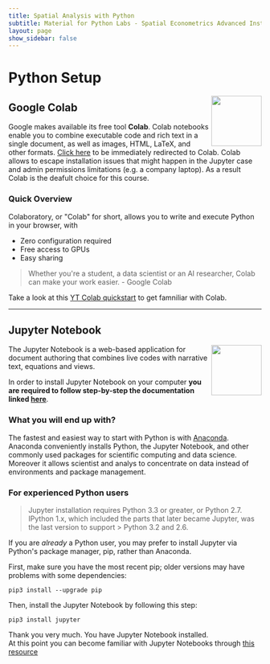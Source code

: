 ```yaml
---
title: Spatial Analysis with Python
subtitle: Material for Python Labs - Spatial Econometrics Advanced Institute 2021
layout: page
show_sidebar: false
---
```



# Python Setup

<img src="https://3.bp.blogspot.com/-apoBeWFycKQ/XhKB8fEprwI/AAAAAAAACM4/Sl76yzNSNYwlShIBrheDAum8L9qRtWNdgCLcBGAsYHQ/w1200-h630-p-k-no-nu/colab.png" align="right" width="100px" />

## Google Colab  




Google makes available its free tool **Colab**.  Colab notebooks enable you to combine executable code and rich text in a single document, as well as images, HTML, LaTeX, and other formats. [Click here](https://colab.research.google.com) to be immediately redirected to Colab. Colab allows to escape installation issues that might happen in the Jupyter case and admin permissions limitations (e.g. a company laptop). As a result Colab is the deafult choice for this course.

### Quick Overview
Colaboratory, or "Colab" for short, allows you to write and execute Python in your browser, with

- Zero configuration required
- Free access to GPUs
- Easy sharing

>Whether you're a student, a data scientist or an AI researcher, Colab can make your work easier. - Google Colab

 Take a look at this [YT Colab quickstart](https://www.youtube.com/watch?v=inN8seMm7UI) to get famniliar with Colab.


---


## Jupyter Notebook 
<img src="https://upload.wikimedia.org/wikipedia/commons/thumb/3/38/Jupyter_logo.svg/883px-Jupyter_logo.svg.png" align="right" width="100px" />

The Jupyter Notebook is a web-based application for document authoring that combines live codes with narrative text, equations and views.

In order to install Jupyter Notebook  on your computer **you are required to follow step-by-step the documentation linked [here](https://jupyter.readthedocs.io/en/latest/install/notebook-classic.html)**.

### What you will end up with?

The fastest and easiest way to start with Python is with [Anaconda](https://www.anaconda.com/). Anaconda conveniently installs Python, the Jupyter Notebook, and other commonly used packages for scientific computing and data science. Moreover it allows scientist and analys to concentrate on data instead of environments and package management.

### For experienced Python users

> Jupyter installation requires Python 3.3 or greater, or Python 2.7. IPython 1.x, which included the parts that later became Jupyter, was the last version to support > Python 3.2 and 2.6.

If you are *already* a Python user, you may prefer to install Jupyter via Python's package manager, pip, rather than Anaconda.

First, make sure you have the most recent pip; older versions may have problems with some dependencies:

```
pip3 install --upgrade pip
```

Then, install the Jupyter Notebook by following this step:

```
pip3 install jupyter
```

Thank you very much. You have Jupyter Notebook installed.  
At this point you can become familiar with Jupyter Notebooks through [this resource](https://jupyter.readthedocs.io/en/latest/running.html#running)



